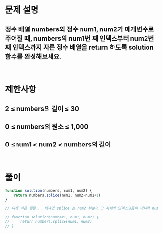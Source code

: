 # 문제 설명
## 정수 배열 numbers와 정수 num1, num2가 매개변수로 주어질 때, numbers의 num1번 째 인덱스부터 num2번째 인덱스까지 자른 정수 배열을 return 하도록 solution 함수를 완성해보세요.

<br>

# 제한사항
## 2 ≤ numbers의 길이 ≤ 30
## 0 ≤ numbers의 원소 ≤ 1,000
## 0 ≤num1 < num2 < numbers의 길이

<br>

# 풀이

```js
function solution(numbers, num1, num2) {
    return numbers.splice(num1, num2-num1+1)
}

// 아래 식은 틀림 .. 왜냐면 splice 는 num2 부분이 그 자체의 인덱스만큼이 아니라 num1 을 기준으로부터 시작해서 num2 크기만큼 그 이후의 것을 잘라내는 것이기 때문이다. 즉 위의 식은 num2 에서 num1 을 뺌으로써 기준점을 초기화 시키는 역할을 한 것이다. 거기에 +1 은 팀원분들과 왜 이렇게 되는지 함께 의논해보고 싶다 ..!

// function solution(numbers, num1, num2) {
//     return numbers.splice(num1, num2)
// }
```


